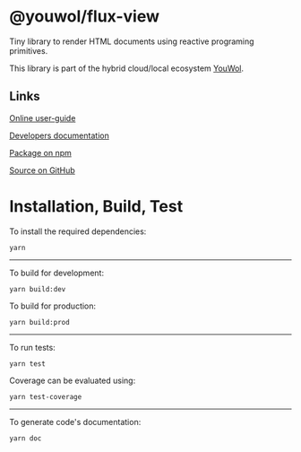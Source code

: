# @youwol/flux-view

Tiny library to render HTML documents using reactive programing primitives.

This library is part of the hybrid cloud/local ecosystem
[YouWol](https://platform.youwol.com/applications/@youwol/platform/latest).

## Links

[Online user-guide](https://l.youwol.com/doc/@youwol/flux-view)

[Developers documentation](https://platform.youwol.com/applications/@youwol/cdn-explorer/latest?package=@youwol/flux-view)

[Package on npm](https://www.npmjs.com/package/@youwol/flux-view)

[Source on GitHub](https://github.com/youwol/flux-view)

# Installation, Build, Test

To install the required dependencies:

```shell
yarn
```

---

To build for development:

```shell
yarn build:dev
```

To build for production:

```shell
yarn build:prod
```

---

To run tests:

```shell
yarn test
```

Coverage can be evaluated using:

```shell
yarn test-coverage
```

---

To generate code's documentation:

```shell
yarn doc
```

